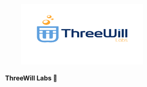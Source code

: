 
<p align="center"><img src="https://github.com/threewill/.github/blob/main/profile/ThreeWill-Labs.png" width="400" height="200" alt="ThreeWill Labs"></p>

## ThreeWill Labs 👋

<!--

**Here are some ideas to get you started:**

🙋‍♀️ A short introduction - what is your organization all about?
🌈 Contribution guidelines - how can the community get involved?
👩‍💻 Useful resources - where can the community find your docs? Is there anything else the community should know?
🍿 Fun facts - what does your team eat for breakfast?
🧙 Remember, you can do mighty things with the power of [Markdown](https://guides.github.com/features/mastering-markdown/)
-->
